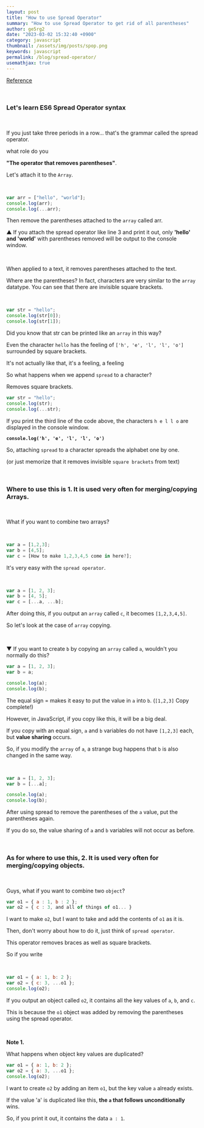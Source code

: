 ```yaml
---
layout: post
title: "How to use Spread Operator"
summary: "How to use Spread Operator to get rid of all parentheses"
author: ge5rg2
date: "2023-03-02 15:32:40 +0900"
category: javascript
thumbnail: /assets/img/posts/spop.png
keywords: javascript
permalink: /blog/spread-operator/
usemathjax: true
---
```


[Reference](https://codingapple.com/)

<br/>

### **Let's learn ES6 Spread Operator syntax**

<br/>

If you just take three periods in a row... that's the grammar called the spread operator.

what role do you

**"The operator that removes parentheses"**.

Let's attach it to the `Array`.

<br/>

```jsx
var arr = ["hello", "world"];
console.log(arr);
console.log(...arr);
```

Then remove the parentheses attached to the `array` called arr.

▲ If you attach the spread operator like line 3 and print it out, only **'hello' and 'world'** with parentheses removed will be output to the console window.

<br/>

When applied to a text, it removes parentheses attached to the text.

Where are the parentheses? In fact, characters are very similar to the `array` datatype. You can see that there are invisible square brackets.

<br/>

```jsx
var str = "hello";
console.log(str[0]);
console.log(str[1]);
```

Did you know that str can be printed like an `array` in this way?

Even the character `hello` has the feeling of `['h', 'e', 'l', 'l', 'o']` surrounded by square brackets.

It's not actually like that, it's a feeling, a feeling

So what happens when we append `spread` to a character?

Removes square brackets.

```jsx
var str = "hello";
console.log(str);
console.log(...str);
```

If you print the third line of the code above, the characters `h e l l o` are displayed in the console window.

**`console.log('h', 'e', 'l', 'l', 'o')`**

So, attaching `spread` to a character spreads the alphabet one by one.

(or just memorize that it removes invisible `square brackets` from text)

<br/>

### **Where to use this is 1. It is used very often for merging/copying Arrays.**

<br/>

What if you want to combine two arrays?

<br/>

```jsx
var a = [1,2,3];
var b = [4,5];
var c = [How to make 1,2,3,4,5 come in here?];
```

It's very easy with the `spread operator`.

<br/>

```jsx
var a = [1, 2, 3];
var b = [4, 5];
var c = [...a, ...b];
```

After doing this, if you output an `array` called `c`, it becomes `[1,2,3,4,5]`.

So let's look at the case of `array` copying.

<br/>

▼ If you want to create `b` by copying an `array` called `a`, wouldn't you normally do this?

```jsx
var a = [1, 2, 3];
var b = a;

console.log(a);
console.log(b);
```

The equal sign = makes it easy to put the value in `a` into `b`. (`[1,2,3]` Copy complete!)

However, in JavaScript, if you copy like this, it will be a big deal.

If you copy with an equal sign, `a` and `b` variables do not have `[1,2,3]` each, but **value sharing** occurs.

So, if you modify the `array` of `a`, a strange bug happens that `b` is also changed in the same way.

<br/>

```jsx
var a = [1, 2, 3];
var b = [...a];

console.log(a);
console.log(b);
```

After using spread to remove the parentheses of the `a` value, put the parentheses again.

If you do so, the value sharing of `a` and `b` variables will not occur as before.

<br/>

### **As for where to use this, 2. It is used very often for merging/copying objects.**

<br/>

Guys, what if you want to combine two `object`?

```jsx
var o1 = { a : 1, b : 2 };
var o2 = { c : 3, and all of things of o1... }
```

I want to make `o2`, but I want to take and add the contents of `o1` as it is.

Then, don't worry about how to do it, just think of `spread operator`.

This operator removes braces as well as square brackets.

So if you write

<br/>

```jsx
var o1 = { a: 1, b: 2 };
var o2 = { c: 3, ...o1 };
console.log(o2);
```

If you output an object called `o2`, it contains all the key values of `a`, `b`, and `c`.

This is because the `o1` object was added by removing the parentheses using the spread operator.

<br/>

**Note 1.**

What happens when object key values are duplicated?

```jsx
var o1 = { a: 1, b: 2 };
var o2 = { a: 3, ...o1 };
console.log(o2);
```

I want to create `o2` by adding an item `o1`, but the key value `a` already exists.

If the value 'a' is duplicated like this, **the `a` that follows unconditionally** wins.

So, if you print it out, it contains the data `a : 1`.
